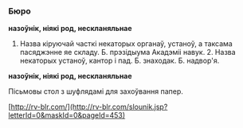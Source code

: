### Бюро
**назоўнік, ніякі род, нескланяльнае**

1. Назва кіруючай часткі некаторых органаў, устаноў, а таксама пасяджэнне яе складу. Б. прэзідыума Акадэміі навук. 2. Назва некаторых устаноў, кантор і пад. Б. знаходак. Б. надвор'я.

**назоўнік, ніякі род, нескланяльнае**

Пісьмовы стол з шуфлядамі для захоўвання папер.

<a rel="author">[http://rv-blr.com/](http://rv-blr.com/slounik.jsp?letterId=0&maskId=0&pageId=453)</a>
